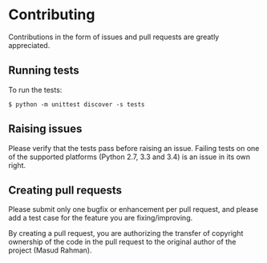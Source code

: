 # Contributing

Contributions in the form of issues and pull requests are greatly appreciated.

## Running tests

To run the tests:

    $ python -m unittest discover -s tests

## Raising issues

Please verify that the tests pass before raising an issue.  Failing tests on
one of the supported platforms (Python 2.7, 3.3 and 3.4) is an issue in its own
right.

## Creating pull requests

Please submit only one bugfix or enhancement per pull request, and please add a
test case for the feature you are fixing/improving.

By creating a pull request, you are authorizing the transfer of copyright
ownership of the code in the pull request to the original author of the project
(Masud Rahman).

